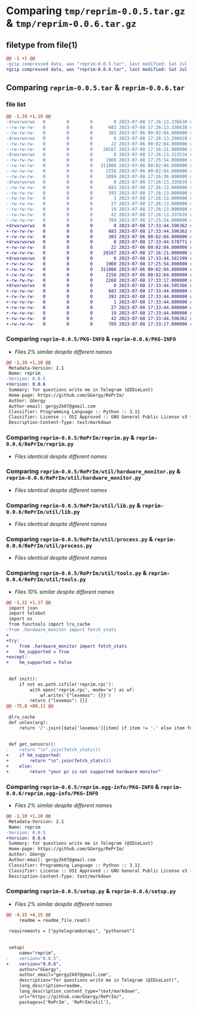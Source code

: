 # Comparing `tmp/reprim-0.0.5.tar.gz` & `tmp/reprim-0.0.6.tar.gz`

## filetype from file(1)

```diff
@@ -1 +1 @@
-gzip compressed data, was "reprim-0.0.5.tar", last modified: Sat Jul  8 17:26:13 2023, max compression
+gzip compressed data, was "reprim-0.0.6.tar", last modified: Sat Jul  8 17:33:44 2023, max compression
```

## Comparing `reprim-0.0.5.tar` & `reprim-0.0.6.tar`

### file list

```diff
@@ -1,19 +1,19 @@
-drwxrwxrwx   0        0        0        0 2023-07-08 17:26:13.336638 reprim-0.0.5/
--rw-rw-rw-   0        0        0      683 2023-07-08 17:26:13.336638 reprim-0.0.5/PKG-INFO
--rw-rw-rw-   0        0        0      303 2023-07-06 00:02:04.000000 reprim-0.0.5/README.md
-drwxrwxrwx   0        0        0        0 2023-07-08 17:26:13.298810 reprim-0.0.5/RePrIm/
--rw-rw-rw-   0        0        0       22 2023-07-06 00:02:04.000000 reprim-0.0.5/RePrIm/__init__.py
--rw-rw-rw-   0        0        0    20167 2023-07-08 17:16:21.000000 reprim-0.0.5/RePrIm/reprim.py
-drwxrwxrwx   0        0        0        0 2023-07-08 17:26:13.323534 reprim-0.0.5/RePrIm/util/
--rw-rw-rw-   0        0        0     1960 2023-07-08 17:25:54.000000 reprim-0.0.5/RePrIm/util/hardware_monitor.py
--rw-rw-rw-   0        0        0   311808 2023-07-06 00:02:04.000000 reprim-0.0.5/RePrIm/util/lib.py
--rw-rw-rw-   0        0        0     2258 2023-07-06 00:02:04.000000 reprim-0.0.5/RePrIm/util/process.py
--rw-rw-rw-   0        0        0     2099 2023-07-08 17:16:36.000000 reprim-0.0.5/RePrIm/util/tools.py
-drwxrwxrwx   0        0        0        0 2023-07-08 17:26:13.335639 reprim-0.0.5/reprim.egg-info/
--rw-rw-rw-   0        0        0      683 2023-07-08 17:26:13.000000 reprim-0.0.5/reprim.egg-info/PKG-INFO
--rw-rw-rw-   0        0        0      393 2023-07-08 17:26:13.000000 reprim-0.0.5/reprim.egg-info/SOURCES.txt
--rw-rw-rw-   0        0        0        1 2023-07-08 17:26:13.000000 reprim-0.0.5/reprim.egg-info/dependency_links.txt
--rw-rw-rw-   0        0        0       27 2023-07-08 17:26:13.000000 reprim-0.0.5/reprim.egg-info/requires.txt
--rw-rw-rw-   0        0        0       19 2023-07-08 17:26:13.000000 reprim-0.0.5/reprim.egg-info/top_level.txt
--rw-rw-rw-   0        0        0       42 2023-07-08 17:26:13.337635 reprim-0.0.5/setup.cfg
--rw-rw-rw-   0        0        0      709 2023-07-08 17:25:54.000000 reprim-0.0.5/setup.py
+drwxrwxrwx   0        0        0        0 2023-07-08 17:33:44.596362 reprim-0.0.6/
+-rw-rw-rw-   0        0        0      683 2023-07-08 17:33:44.596362 reprim-0.0.6/PKG-INFO
+-rw-rw-rw-   0        0        0      303 2023-07-06 00:02:04.000000 reprim-0.0.6/README.md
+drwxrwxrwx   0        0        0        0 2023-07-08 17:33:44.578771 reprim-0.0.6/RePrIm/
+-rw-rw-rw-   0        0        0       22 2023-07-06 00:02:04.000000 reprim-0.0.6/RePrIm/__init__.py
+-rw-rw-rw-   0        0        0    20167 2023-07-08 17:16:21.000000 reprim-0.0.6/RePrIm/reprim.py
+drwxrwxrwx   0        0        0        0 2023-07-08 17:33:44.582399 reprim-0.0.6/RePrIm/util/
+-rw-rw-rw-   0        0        0     1960 2023-07-08 17:25:54.000000 reprim-0.0.6/RePrIm/util/hardware_monitor.py
+-rw-rw-rw-   0        0        0   311808 2023-07-06 00:02:04.000000 reprim-0.0.6/RePrIm/util/lib.py
+-rw-rw-rw-   0        0        0     2258 2023-07-06 00:02:04.000000 reprim-0.0.6/RePrIm/util/process.py
+-rw-rw-rw-   0        0        0     2268 2023-07-08 17:33:17.000000 reprim-0.0.6/RePrIm/util/tools.py
+drwxrwxrwx   0        0        0        0 2023-07-08 17:33:44.595366 reprim-0.0.6/reprim.egg-info/
+-rw-rw-rw-   0        0        0      683 2023-07-08 17:33:44.000000 reprim-0.0.6/reprim.egg-info/PKG-INFO
+-rw-rw-rw-   0        0        0      393 2023-07-08 17:33:44.000000 reprim-0.0.6/reprim.egg-info/SOURCES.txt
+-rw-rw-rw-   0        0        0        1 2023-07-08 17:33:44.000000 reprim-0.0.6/reprim.egg-info/dependency_links.txt
+-rw-rw-rw-   0        0        0       27 2023-07-08 17:33:44.000000 reprim-0.0.6/reprim.egg-info/requires.txt
+-rw-rw-rw-   0        0        0       19 2023-07-08 17:33:44.000000 reprim-0.0.6/reprim.egg-info/top_level.txt
+-rw-rw-rw-   0        0        0       42 2023-07-08 17:33:44.596362 reprim-0.0.6/setup.cfg
+-rw-rw-rw-   0        0        0      709 2023-07-08 17:33:17.000000 reprim-0.0.6/setup.py
```

### Comparing `reprim-0.0.5/PKG-INFO` & `reprim-0.0.6/PKG-INFO`

 * *Files 2% similar despite different names*

```diff
@@ -1,10 +1,10 @@
 Metadata-Version: 2.1
 Name: reprim
-Version: 0.0.5
+Version: 0.0.6
 Summary: for questions write me in Telegram (@IDieLast)
 Home-page: https://github.com/GGergy/RePrIm/
 Author: GGergy
 Author-email: gergy2k07@gmail.com
 Classifier: Programming Language :: Python :: 3.11
 Classifier: License :: OSI Approved :: GNU General Public License v3 (GPLv3)
 Description-Content-Type: text/markdown
```

### Comparing `reprim-0.0.5/RePrIm/reprim.py` & `reprim-0.0.6/RePrIm/reprim.py`

 * *Files identical despite different names*

### Comparing `reprim-0.0.5/RePrIm/util/hardware_monitor.py` & `reprim-0.0.6/RePrIm/util/hardware_monitor.py`

 * *Files identical despite different names*

### Comparing `reprim-0.0.5/RePrIm/util/lib.py` & `reprim-0.0.6/RePrIm/util/lib.py`

 * *Files identical despite different names*

### Comparing `reprim-0.0.5/RePrIm/util/process.py` & `reprim-0.0.6/RePrIm/util/process.py`

 * *Files identical despite different names*

### Comparing `reprim-0.0.5/RePrIm/util/tools.py` & `reprim-0.0.6/RePrIm/util/tools.py`

 * *Files 10% similar despite different names*

```diff
@@ -1,12 +1,17 @@
 import json
 import telebot
 import os
 from functools import lru_cache
-from .hardware_monitor import fetch_stats
+
+try:
+    from .hardware_monitor import fetch_stats
+    hm_supported = True
+except:
+    hm_supported = False
 
 
 def init():
     if not os.path.isfile('reprim.rpc'):
         with open('reprim.rpc', mode='w') as wf:
             wf.write('{"lexemas": {}}')
         return {"lexemas": {}}
@@ -75,8 +80,11 @@
 
 @lru_cache
 def unlex(arg):
     return '/'.join([data['lexemas'][item] if item != '.' else item for item in arg.split('/')])
 
 
 def get_sensors():
-    return "\n".join(fetch_stats())
+    if hm_supported:
+        return "\n".join(fetch_stats())
+    else:
+        return "your pc is not supported hardware monitor"
```

### Comparing `reprim-0.0.5/reprim.egg-info/PKG-INFO` & `reprim-0.0.6/reprim.egg-info/PKG-INFO`

 * *Files 2% similar despite different names*

```diff
@@ -1,10 +1,10 @@
 Metadata-Version: 2.1
 Name: reprim
-Version: 0.0.5
+Version: 0.0.6
 Summary: for questions write me in Telegram (@IDieLast)
 Home-page: https://github.com/GGergy/RePrIm/
 Author: GGergy
 Author-email: gergy2k07@gmail.com
 Classifier: Programming Language :: Python :: 3.11
 Classifier: License :: OSI Approved :: GNU General Public License v3 (GPLv3)
 Description-Content-Type: text/markdown
```

### Comparing `reprim-0.0.5/setup.py` & `reprim-0.0.6/setup.py`

 * *Files 2% similar despite different names*

```diff
@@ -4,15 +4,15 @@
     readme = readme_file.read()
 
 requirements = ["pytelegrambotapi", "pythonnet"]
 
 
 setup(
     name="reprim",
-    version="0.0.5",
+    version="0.0.6",
     author="GGergy",
     author_email="gergy2k07@gmail.com",
     description="for questions write me in Telegram (@IDieLast)",
     long_description=readme,
     long_description_content_type="text/markdown",
     url="https://github.com/GGergy/RePrIm/",
     packages=['RePrIm', 'RePrIm/util'],
```

